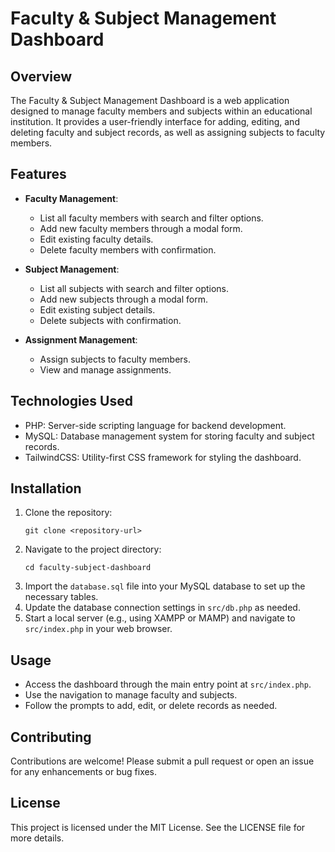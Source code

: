 # Faculty & Subject Management Dashboard

## Overview
The Faculty & Subject Management Dashboard is a web application designed to manage faculty members and subjects within an educational institution. It provides a user-friendly interface for adding, editing, and deleting faculty and subject records, as well as assigning subjects to faculty members.

## Features
- **Faculty Management**: 
  - List all faculty members with search and filter options.
  - Add new faculty members through a modal form.
  - Edit existing faculty details.
  - Delete faculty members with confirmation.

- **Subject Management**: 
  - List all subjects with search and filter options.
  - Add new subjects through a modal form.
  - Edit existing subject details.
  - Delete subjects with confirmation.

- **Assignment Management**: 
  - Assign subjects to faculty members.
  - View and manage assignments.

## Technologies Used
- PHP: Server-side scripting language for backend development.
- MySQL: Database management system for storing faculty and subject records.
- TailwindCSS: Utility-first CSS framework for styling the dashboard.

## Installation
1. Clone the repository:
   ```
   git clone <repository-url>
   ```
2. Navigate to the project directory:
   ```
   cd faculty-subject-dashboard
   ```
3. Import the `database.sql` file into your MySQL database to set up the necessary tables.
4. Update the database connection settings in `src/db.php` as needed.
5. Start a local server (e.g., using XAMPP or MAMP) and navigate to `src/index.php` in your web browser.

## Usage
- Access the dashboard through the main entry point at `src/index.php`.
- Use the navigation to manage faculty and subjects.
- Follow the prompts to add, edit, or delete records as needed.

## Contributing
Contributions are welcome! Please submit a pull request or open an issue for any enhancements or bug fixes.

## License
This project is licensed under the MIT License. See the LICENSE file for more details.